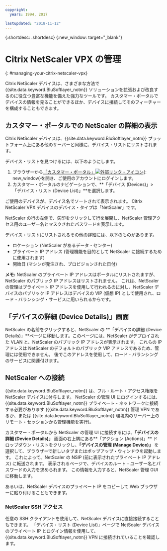 ```yaml
---
copyright:
  years: 1994, 2017

lastupdated: "2018-11-12"
---
```


{:shortdesc: .shortdesc}
{:new_window: target="_blank"}

# Citrix NetScaler VPX の管理
{: #managing-your-citrix-netscaler-vpx}

Citrix NetScaler デバイスは、さまざまな方法で {{site.data.keyword.BluSoftlayer_notm}} ソリューションを拡張および改良するのに役立つ豊富な機能を備えた強力なツールです。 カスタマー・ポータルでデバイスの情報を見ることができるほか、デバイスに接続してそのフィーチャーを構成することもできます。  

## カスタマー・ポータルでの NetScaler の詳細の表示

Citrix NetScaler デバイスは、{{site.data.keyword.BluSoftlayer_notm}} プラットフォーム上にある他のサーバーと同様に、デバイス・リストにリストされます。

デバイス・リストを見つけるには、以下のようにします。

1. ブラウザーから[「カスタマー・ポータル」![外部リンク・アイコン](../../icons/launch-glyph.svg "外部リンク・アイコン")](https://control.softlayer.com/){: new_window}を開き、ご使用のアカウントにログインします。
2. カスタマー・ポータルのナビゲーションで、**「デバイス (Devices)」>「デバイス・リスト (Device List)」**を選択します。

ご使用のデバイスが、デバイス名でソートされて表示されます。 Citrix NetScaler VPX デバイスのデバイス・タイプは「NetScaler」です。 

NetScaler の行の左側で、矢印をクリックして行を展開し、NetScaler 管理アクセス用のユーザー名とマスクされたパスワードを表示します。 

デバイス・リストにリストされるその他の詳細には、以下のものがあります。 

* ロケーション (NetScaler があるデータ・センター)
* プライベート IP アドレス (管理機能を目的として NetScaler に接続するために使用されます)
* 開始日 (マシンが発注され、プロビジョンされた日付)

**メモ:** NetScaler のプライベート IP アドレスはポータルにリストされますが、NetScaler のパブリック IP アドレスはリストされません。 これは、NetScaler の管理はプライベート IP アドレスを使用して行われるのに対し、NetScaler デバイスのパブリック IP アドレスはデバイスの VIP (仮想 IP) として使用され、ロード・バランシング・サービスに用いられるからです。

## 「デバイスの詳細 (Device Details)」画面 

NetScaler の名前をクリックすると、NetScaler の **「デバイスの詳細 (Device Details)」**ページに移動します。このページには、NetScaler がデプロイされた VLAN と、NetScaler のパブリック IP アドレスが表示されます。 これらの IP アドレスは NetScaler のデフォルトのパブリック VIP アドレスであるため、管理には使用できません。 後でこのアドレスを使用して、ロード・バランシングのサービスに関連付けます。

## NetScaler への接続

{{site.data.keyword.BluSoftlayer_notm}} は、フル・ルート・アクセス権限を NetScaler デバイスに付与します。 NetScaler の管理 UI にログインするには、{{site.data.keyword.BluSoftlayer_notm}} プライベート・ネットワークに接続する必要があります ({{site.data.keyword.BluSoftlayer_notm}} 管理 VPN であるか、または {{site.data.keyword.BluSoftlayer_notm}} 環境内のサーバー上のリモート・セッションから管理機能を実行)。 

カスタマー・ポータルから NetScaler の管理 UI に接続するには、**「デバイスの詳細 (Device Details)」** 画面の右上隅にある**「アクション (Actions)」** ドロップダウン・リストをクリックし、**「デバイスの管理 (Manage Device)」** を選択して、ブラウザーで新しいタブまたはポップアップ・ウィンドウを起動します。 これによって、NetScaler の NSIP (前に表示されたプライベート IP アドレス) に転送されます。 表示されるページで、デバイスのルート・ユーザー名とパスワードの入力を求められます。 この情報を入力すると、NetScaler 管理 GUI に移動します。 

あるいは、NetScaler デバイスのプライベート IP をコピーして Web ブラウザーに貼り付けることもできます。

### NetScaler SSH アクセス

任意の SSH クライアントを使用して、NetScaler デバイスに直接接続することもできます。 「デバイス・リスト (Device List)」ページで NetScaler デバイスのプライベート IP とログイン情報を使用して、{{site.data.keyword.BluSoftlayer_notm}} VPN に接続されていることを確認します。 
